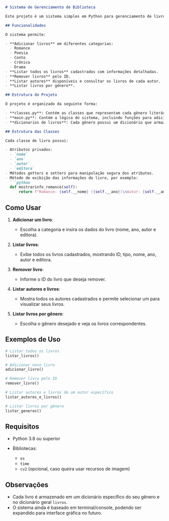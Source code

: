 ````markdown
# Sistema de Gerenciamento de Biblioteca

Este projeto é um sistema simples em Python para gerenciamento de livros de diferentes gêneros literários, permitindo adicionar, listar e remover livros, além de consultar autores e gêneros específicos.

## Funcionalidades

O sistema permite:

- **Adicionar livros** em diferentes categorias:
  - Romance
  - Poesia
  - Conto
  - Crônica
  - Drama
- **Listar todos os livros** cadastrados com informações detalhadas.
- **Remover livros** pelo ID.
- **Listar autores** disponíveis e consultar os livros de cada autor.
- **Listar livros por gênero**.

## Estrutura do Projeto

O projeto é organizado da seguinte forma:

- **classes.py**: Contém as classes que representam cada gênero literário (`Romance`, `Poesia`, `Conto`, `Cronica`, `Drama`) com métodos de acesso (get/set) e método para exibir informações do livro.
- **main.py**: Contém a lógica do sistema, incluindo funções para adicionar, listar e remover livros, além de consultar autores e gêneros.
- **dicionarios de livros**: Cada gênero possui um dicionário que armazena os livros cadastrados, e todos os livros estão agregados no dicionário `livros`.

## Estrutura das Classes

Cada classe de livro possui:

- Atributos privados:
  - `nome`
  - `ano`
  - `autor`
  - `editora`
- Métodos getters e setters para manipulação segura dos atributos.
- Método de exibição das informações do livro, por exemplo:
  ```python
  def mostrarinfo_romance(self):
      return f"Romance: {self.__nome} ({self.__ano})\nAutor: {self.__autor}\nEditora: {self.__editora}"
````

## Como Usar

1. **Adicionar um livro**:

   * Escolha a categoria e insira os dados do livro (nome, ano, autor e editora).

2. **Listar livros**:

   * Exibe todos os livros cadastrados, mostrando ID, tipo, nome, ano, autor e editora.

3. **Remover livro**:

   * Informe o ID do livro que deseja remover.

4. **Listar autores e livros**:

   * Mostra todos os autores cadastrados e permite selecionar um para visualizar seus livros.

5. **Listar livros por gênero**:

   * Escolha o gênero desejado e veja os livros correspondentes.

## Exemplos de Uso

```python
# Listar todos os livros
listar_livros()

# Adicionar novo livro
adicionar_livro()

# Remover livro pelo ID
remover_livro()

# Listar autores e livros de um autor específico
listar_autores_e_livros()

# Listar livros por gênero
listar_generos()
```

## Requisitos

* Python 3.8 ou superior
* Bibliotecas:

  * `os`
  * `time`
  * `cv2` (opcional, caso queira usar recursos de imagem)

## Observações

* Cada livro é armazenado em um dicionário específico do seu gênero e no dicionário geral `livros`.
* O sistema ainda é baseado em terminal/console, podendo ser expandido para interface gráfica no futuro.

```
